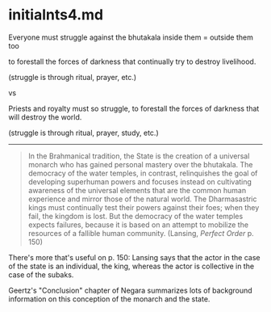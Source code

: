 initialnts4.md
====

Everyone must struggle against the bhutakala inside them
= outside them too

to forestall the forces of darkness that continually try to destroy
livelihood.

(struggle is through ritual, prayer, etc.)

vs

Priests and royalty must so struggle, to forestall the forces of
darkness that will destroy the world.

(struggle is through ritual, prayer, study, etc.)

----

>	In the Brahmanical tradition, the State is the creation of a
>	universal monarch who has gained personal mastery over the
>	bhutakala.  The democracy of the water temples, in contrast,
>	relinquishes the goal of developing superhuman powers and
>	focuses instead on cultivating awareness of the universal
>	elements that are the common human experience and mirror those
>	of the natural world.  The Dharmasastric kings must continually
>	test their powers against their foes; when they fail, the
>	kingdom is lost.  But the democracy of the water temples
>	expects failures, because it is based on an attempt to
>	mobilize the resources of a fallible human community.
>	(Lansing, *Perfect Order* p. 150)

There's more that's useful on p. 150: Lansing says that the actor in
the case of the state is an individual, the king, whereas the actor is
collective in the case of the subaks.

Geertz's "Conclusion" chapter of Negara summarizes lots of background
information on this conception of the monarch and the state.
